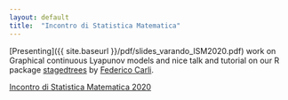 ```yaml
---
layout: default
title:  "Incontro di Statistica Matematica" 
---
```


[Presenting]({{ site.baseurl }}/pdf/slides_varando_ISM2020.pdf) work on Graphical continuous Lyapunov models and 
nice talk and tutorial on our R package 
[stagedtrees](https://cran.r-project.org/package=stagedtrees) 
by [Federico Carli](https://sites.google.com/site/federicocarlipersonalwebpage/home).  

[Incontro di Statistica Matematica 2020](http://www.dima.unige.it/SMID/ISM2020/)

